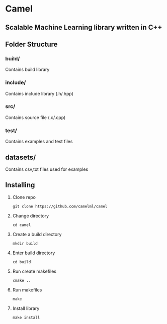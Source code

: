 # Camel

## Scalable Machine Learning library written in C++

## Folder Structure

### build/

Contains build library

### include/

Contains include library (.h/.hpp)

### src/

Contains source file (.c/.cpp)

### test/

Contains examples and test files

## datasets/

Contains csv,txt files used for examples

## Installing

1. Clone repo

   `git clone https://github.com/camelml/camel`

2. Change directory

   `cd camel`

3. Create a build directory

   `mkdir build`

4. Enter build directory

   `cd build`

5. Run create makefiles

   `cmake ..`

6. Run makefiles

   `make`

7. Install library

   `make install`
